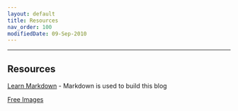 ```yaml
---
layout: default
title: Resources
nav_order: 100
modifiedDate: 09-Sep-2010
---
```


---

## Resources

[Learn Markdown](https://commonmark.org/help/) - Markdown is used to build this blog

[Free Images](https://unsplash.com)
